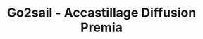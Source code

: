 ---
title: "Go2sail - Accastillage Diffusion Premia"
url: /premia-de-mar/go2sail-accastillage-diffusion-premia/
shop: general
---